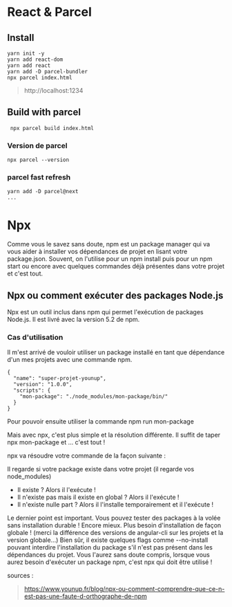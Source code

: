 # React & Parcel
## Install  
    
    yarn init -y
    yarn add react-dom
    yarn add react
    yarn add -D parcel-bundler
    npx parcel index.html

> http://localhost:1234 

## Build with parcel

     npx parcel build index.html

### Version de parcel 

    npx parcel --version

### parcel fast refresh
    yarn add -D parcel@next
    ...

# Npx
Comme vous le savez sans doute, npm est un package manager qui va vous aider à 
installer vos dépendances de projet en lisant votre package.json. Souvent, on 
l'utilise pour un npm install puis pour un npm start ou encore avec quelques 
commandes déjà présentes dans votre projet et c'est tout.

## Npx ou comment exécuter des packages Node.js
Npx est un outil inclus dans npm qui permet l'exécution de packages Node.js. 
Il est livré avec la version 5.2 de npm.

### Cas d'utilisation
Il m'est arrivé de vouloir utiliser un package installé en tant que dépendance d'un mes projets avec une commande npm.

```
{
  "name": "super-projet-younup",
  "version": "1.0.0",
  "scripts": {
    "mon-package": "./node_modules/mon-package/bin/"
  }
}
```

Pour pouvoir ensuite utiliser la commande npm run mon-package

Mais avec npx, c'est plus simple et la résolution différente. 
Il suffit de taper npx mon-package et ... c'est tout !

npx va résoudre votre commande de la façon suivante :

Il regarde si votre package existe dans votre projet (il regarde 
vos node_modules)

- Il existe ? Alors il l'exécute !
- Il n'existe pas mais il existe en global ? Alors il l'exécute !
- Il n'existe nulle part ? Alors il l'installe temporairement et il l'exécute !

Le dernier point est important. Vous pouvez tester des packages à la 
volée sans installation durable ! Encore mieux. Plus besoin d'installation
de façon globale ! (merci la différence des versions de angular-cli sur
les projets et la version globale...) Bien sûr, il existe quelques flags 
comme --no-install pouvant interdire l'installation du package s'il n'est 
pas présent dans les dépendances du projet. Vous l'aurez sans doute compris,
lorsque vous aurez besoin d'exécuter un package npm, c'est npx qui doit être 
utilisé !

sources :
> https://www.younup.fr/blog/npx-ou-comment-comprendre-que-ce-n-est-pas-une-faute-d-orthographe-de-npm
